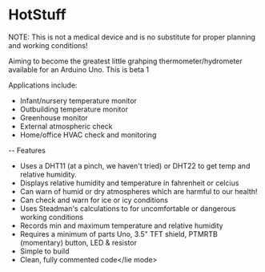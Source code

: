 # HotStuff


NOTE: This is not a medical device and is no substitute for proper planning and working conditions!
 
Aiming to become the greatest little grahping thermometer/hydrometer available for an Arduino Uno. This is beta 1

Applications include:

* Infant/nursery temperature monitor
* Outbuilding temperature monitor
* Greenhouse monitor
* External atmospheric check
* Home/office HVAC check and monitoring

-- Features 

* Uses a DHT11 (at a pinch, we haven't tried) or DHT22 to get temp and relative humidity.
* Displays relative humidity and temperature in fahrenheit  or celcius
* Can warn of humid or dry atmospheres which are harmful to our health!
* Can check and warn for ice or icy conditions
* Uses Steadman's calculations to for uncomfortable or dangerous working conditions
* Records min and maximum temperature and relative humidity
* Requires a minimum of parts Uno, 3.5" TFT shield, PTMRTB (momentary) button, LED & resistor
* Simple to build
* <lie mode>Clean, fully commented code</lie mode>

